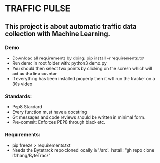 # TRAFFIC PULSE

## This project is about automatic traffic data collection with Machine Learning.

### Demo
- Download all requirements by doing: pip install -r requirements.txt
- Run demo in root folder with: python3 demo.py
- You should then select two points by clicking on the screen which will act as the line counter
- If everything has been installed properly then it will run the tracker on a 30s video

### Standards:
- Pep8 Standard
- Every function must have a docstring
- Git messages and code reviews should be written in minimal form.
- Pre-commit: Enforces PEP8 through black etc.

### Requirements:
- pip freeze > requirements.txt
- Needs the Bytetrack repo cloned locally in '/src'. Install: "gh repo clone ifzhang/ByteTrack"
